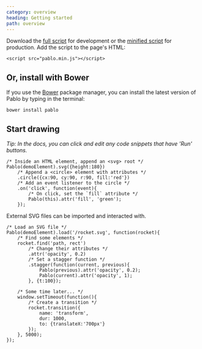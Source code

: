 ```yaml
---
category: overview
heading: Getting started
path: overview
---
```


Download the <a href="http://pablojs.com/downloads/pablo.js" target="_blank">full script</a> for development or the <a href="http://pablojs.com/downloads/pablo.min.js" target="_blank">minified script</a> for production. Add the script to the page's HTML:

    <script src="pablo.min.js"></script>


## Or, install with Bower

If you use the [Bower](http://bower.io) package manager, you can install the latest version of Pablo by typing in the terminal:

    bower install pablo


## Start drawing

_Tip: In the docs, you can click and edit any code snippets that have 'Run' buttons._

    /* Inside an HTML element, append an <svg> root */
    Pablo(demoElement).svg({height:180})
        /* Append a <circle> element with attributes */
        .circle({cx:90, cy:90, r:90, fill:'red'})
        /* Add an event listener to the circle */
        .on('click', function(event){
            /* On click, set the `fill` attribute */
            Pablo(this).attr('fill', 'green');
        });

External SVG files can be imported and interacted with.

    /* Load an SVG file */
    Pablo(demoElement).load('/rocket.svg', function(rocket){
        /* Find some elements */
        rocket.find('path, rect')
            /* Change their attributes */
            .attr('opacity', 0.2)
            /* Set a stagger function */
            .stagger(function(current, previous){
                Pablo(previous).attr('opacity', 0.2);
                Pablo(current).attr('opacity', 1);
            }, {t:100});

        /* Some time later... */
        window.setTimeout(function(){
            /* Create a transition */
            rocket.transition({
                name: 'transform',
                dur: 1000,
                to: {translateX:'700px'}
            });
        }, 5000);
    });
